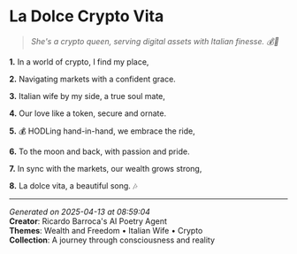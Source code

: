 # La Dolce Crypto Vita

> *She's a crypto queen, serving digital assets with Italian finesse. 💰👸*

**1.** In a world of crypto, I find my place,


**2.** Navigating markets with a confident grace.


**3.** Italian wife by my side, a true soul mate,


**4.** Our love like a token, secure and ornate.


**5.** 💰 HODLing hand-in-hand, we embrace the ride,


**6.** To the moon and back, with passion and pride.


**7.** In sync with the markets, our wealth grows strong,


**8.** La dolce vita, a beautiful song. 🎶



---

*Generated on 2025-04-13 at 08:59:04*  
**Creator**: Ricardo Barroca's AI Poetry Agent  
**Themes**: Wealth and Freedom • Italian Wife • Crypto  
**Collection**: A journey through consciousness and reality